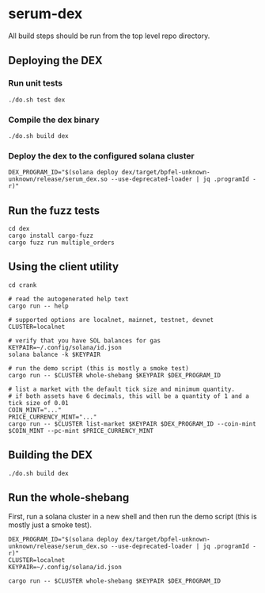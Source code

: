 # serum-dex

All build steps should be run from the top level repo directory.

## Deploying the DEX

### Run unit tests

```
./do.sh test dex
```

### Compile the dex binary

```
./do.sh build dex
```

### Deploy the dex to the configured solana cluster

```
DEX_PROGRAM_ID="$(solana deploy dex/target/bpfel-unknown-unknown/release/serum_dex.so --use-deprecated-loader | jq .programId -r)"
```

## Run the fuzz tests

```
cd dex
cargo install cargo-fuzz
cargo fuzz run multiple_orders
```

## Using the client utility

```
cd crank

# read the autogenerated help text
cargo run -- help

# supported options are localnet, mainnet, testnet, devnet
CLUSTER=localnet

# verify that you have SOL balances for gas
KEYPAIR=~/.config/solana/id.json
solana balance -k $KEYPAIR

# run the demo script (this is mostly a smoke test)
cargo run -- $CLUSTER whole-shebang $KEYPAIR $DEX_PROGRAM_ID

# list a market with the default tick size and minimum quantity.
# if both assets have 6 decimals, this will be a quantity of 1 and a tick size of 0.01
COIN_MINT="..."
PRICE_CURRENCY_MINT="..."
cargo run -- $CLUSTER list-market $KEYPAIR $DEX_PROGRAM_ID --coin-mint $COIN_MINT --pc-mint $PRICE_CURRENCY_MINT
```

## Building the DEX
```
./do.sh build dex
```

## Run the whole-shebang

First, run a solana cluster in a new shell and then run the demo script (this is mostly
just a smoke test).

```
DEX_PROGRAM_ID="$(solana deploy dex/target/bpfel-unknown-unknown/release/serum_dex.so --use-deprecated-loader | jq .programId -r)"
CLUSTER=localnet
KEYPAIR=~/.config/solana/id.json

cargo run -- $CLUSTER whole-shebang $KEYPAIR $DEX_PROGRAM_ID
```
